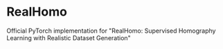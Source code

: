 # RealHomo
Official PyTorch implementation for "RealHomo: Supervised Homography Learning with Realistic Dataset Generation"
